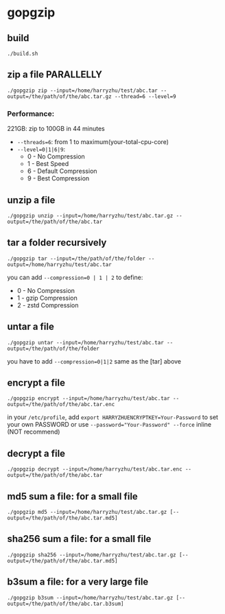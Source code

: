 # gopgzip

## build
`./build.sh`

## zip a file PARALLELLY
```
./gopgzip zip --input=/home/harryzhu/test/abc.tar --output=/the/path/of/the/abc.tar.gz --thread=6 --level=9
```
### Performance:
221GB: zip to 100GB in 44 minutes

 - `--threads=6`: from 1 to maximum(your-total-cpu-core)
 - `--level=0|1|6|9`:
   - 0 - No Compression
   - 1 - Best Speed
   - 6 - Default Compression
   - 9 - Best Compression

## unzip a file
```
./gopgzip unzip --input=/home/harryzhu/test/abc.tar.gz --output=/the/path/of/the/abc.tar
```

## tar a folder recursively
```
./gopgzip tar --input=/the/path/of/the/folder --output=/home/harryzhu/test/abc.tar
```
 you can add `--compression=0 | 1 | 2` to define:
 - 0 - No Compression
 - 1 - gzip Compression
 - 2 - zstd Compression

## untar a file
```
./gopgzip untar --input=/home/harryzhu/test/abc.tar --output=/the/path/of/the/folder
```

 you have to add `--compression=0|1|2` same as the [tar] above

## encrypt a file
```
./gopgzip encrypt --input=/home/harryzhu/test/abc.tar --output=/the/path/of/the/abc.tar.enc
```
 in your `/etc/profile`, add `export HARRYZHUENCRYPTKEY=Your-Password` to set your own PASSWORD
 or use `--password="Your-Password" --force` inline (NOT recommend)

## decrypt a file
```
./gopgzip decrypt --input=/home/harryzhu/test/abc.tar.enc --output=/the/path/of/the/abc.tar
```

## md5 sum a file: for a small file
```
./gopgzip md5 --input=/home/harryzhu/test/abc.tar.gz [--output=/the/path/of/the/abc.tar.md5]
```

## sha256 sum a file: for a small file
```
./gopgzip sha256 --input=/home/harryzhu/test/abc.tar.gz [--output=/the/path/of/the/abc.tar.md5]
```

## b3sum a file: for a very large file
```
./gopgzip b3sum --input=/home/harryzhu/test/abc.tar.gz [--output=/the/path/of/the/abc.tar.b3sum]
```